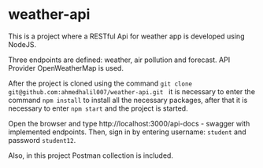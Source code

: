 # weather-api

This is a project where a RESTful Api for weather app  is developed using NodeJS. 

Three endpoints are defined: weather, air pollution and forecast. API Provider OpenWeatherMap is used.

After the project is cloned using the command 
``` git clone git@github.com:ahmedhalil007/weather-api.git  ```
it is necessary to enter the command
``` npm install ```
to install all the necessary packages, after that it is necessary to enter 
```npm start```
 and the project is started. 

Open the browser and type
 http://localhost:3000/api-docs - swagger with implemented endpoints. 
 Then, sign in by entering username: ```student``` and password ```student12```. 

Also, in this project Postman collection is included. 
